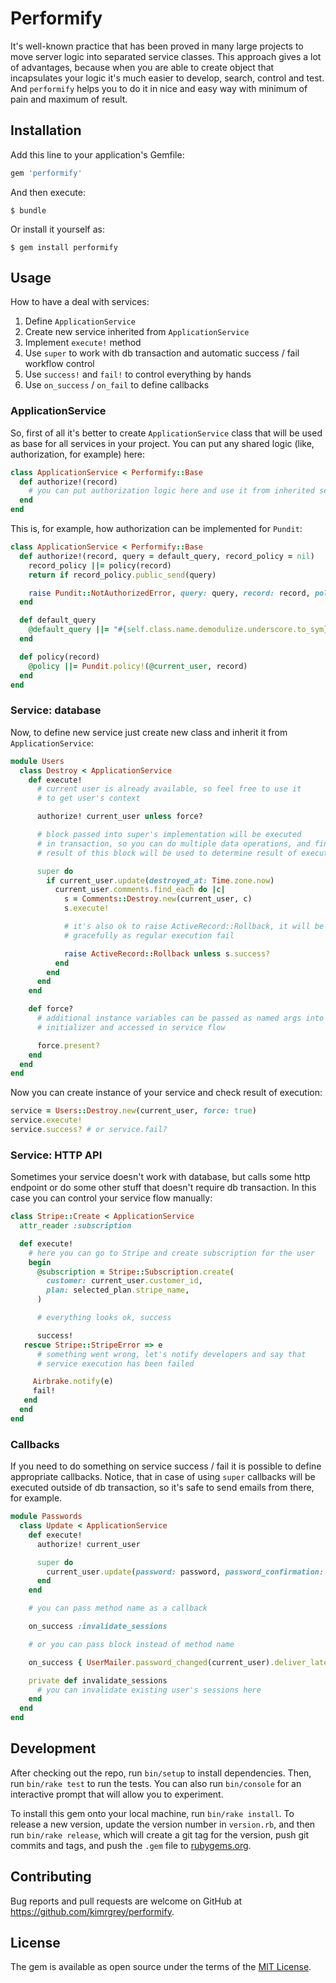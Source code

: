 # Performify

It's well-known practice that has been proved in many large projects to move server logic into separated service classes. This approach gives a lot of advantages, because when you are able to create object that incapsulates your logic it's much easier to develop, search, control and test. And `performify` helps you to do it in nice and easy way with minimum of pain and maximum of result.

## Installation

Add this line to your application's Gemfile:

```ruby
gem 'performify'
```

And then execute:

```
$ bundle
```

Or install it yourself as:

```
$ gem install performify
```

## Usage

How to have a deal with services:

1. Define `ApplicationService`
2. Create new service inherited from `ApplicationService`
3. Implement `execute!` method
4. Use `super` to work with db transaction and automatic success / fail workflow control
5. Use `success!` and `fail!` to control everything by hands
6. Use `on_success` / `on_fail` to define callbacks

### ApplicationService

So, first of all it's better to create `ApplicationService` class that will be used as base for all services in your project. You can put any shared logic (like, authorization, for example) here:

```ruby
class ApplicationService < Performify::Base
  def authorize!(record)
    # you can put authorization logic here and use it from inherited services
  end
end
```

This is, for example, how authorization can be implemented for `Pundit`:

```ruby
class ApplicationService < Performify::Base
  def authorize!(record, query = default_query, record_policy = nil)
    record_policy ||= policy(record)
    return if record_policy.public_send(query)

    raise Pundit::NotAuthorizedError, query: query, record: record, policy: record_policy
  end

  def default_query
    @default_query ||= "#{self.class.name.demodulize.underscore.to_sym}?"
  end

  def policy(record)
    @policy ||= Pundit.policy!(@current_user, record)
  end
end
```

### Service: database

Now, to define new service just create new class and inherit it from `ApplicationService`:

```ruby
module Users
  class Destroy < ApplicationService
    def execute!
      # current user is already available, so feel free to use it
      # to get user's context

      authorize! current_user unless force?

      # block passed into super's implementation will be executed
      # in transaction, so you can do multiple data operations, and final
      # result of this block will be used to determine result of execution

      super do
        if current_user.update(destroyed_at: Time.zone.now)
          current_user.comments.find_each do |c|
            s = Comments::Destroy.new(current_user, c)
            s.execute!

            # it's also ok to raise ActiveRecord::Rollback, it will be handled
            # gracefully as regular execution fail

            raise ActiveRecord::Rollback unless s.success?
          end
        end
      end
    end

    def force?
      # additional instance variables can be passed as named args into
      # initializer and accessed in service flow

      force.present?
    end
  end
end
```

Now you can create instance of your service and check result of execution:

```ruby
service = Users::Destroy.new(current_user, force: true)
service.execute!
service.success? # or service.fail?
```

### Service: HTTP API

Sometimes your service doesn't work with database, but calls some http endpoint or do some other stuff that doesn't require db transaction. In this case you can control your service flow manually:

```ruby
class Stripe::Create < ApplicationService
  attr_reader :subscription

  def execute!
    # here you can go to Stripe and create subscription for the user
    begin
      @subscription = Stripe::Subscription.create(
        customer: current_user.customer_id,
        plan: selected_plan.stripe_name,
      )

      # everything looks ok, success

      success!
   rescue Stripe::StripeError => e
      # something went wrong, let's notify developers and say that
      # service execution has been failed

     Airbrake.notify(e)
     fail!
   end
  end
end
```

### Callbacks

If you need to do something on service success / fail it is possible to define appropriate callbacks. Notice, that in case of using `super` callbacks will be executed outside of db transaction, so it's safe to send emails from there, for example.

```ruby
module Passwords
  class Update < ApplicationService
    def execute!
      authorize! current_user

      super do
        current_user.update(password: password, password_confirmation: password_confirmation)
      end
    end

    # you can pass method name as a callback

    on_success :invalidate_sessions

    # or you can pass block instead of method name

    on_success { UserMailer.password_changed(current_user).deliver_later }

    private def invalidate_sessions
      # you can invalidate existing user's sessions here
    end
  end
end
```

## Development

After checking out the repo, run `bin/setup` to install dependencies. Then, run `bin/rake test` to run the tests. You can also run `bin/console` for an interactive prompt that will allow you to experiment.

To install this gem onto your local machine, run `bin/rake install`. To release a new version, update the version number in `version.rb`, and then run `bin/rake release`, which will create a git tag for the version, push git commits and tags, and push the `.gem` file to [rubygems.org](https://rubygems.org).

## Contributing

Bug reports and pull requests are welcome on GitHub at https://github.com/kimrgrey/performify.


## License

The gem is available as open source under the terms of the [MIT License](http://opensource.org/licenses/MIT).
